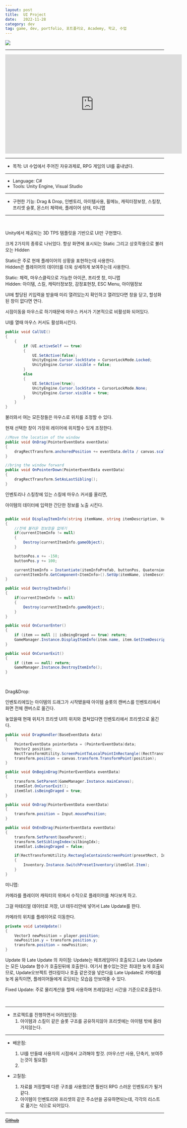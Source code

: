 ```yaml
---
layout: post
title:  UI Project
date:   2022-11-28
category: dev
tag: game, dev, portfolio, 포트폴리오, Academy, 학교, 수업
---
```


<img class="img" src ="../../assets/img/dev/UIProjectThumbnail.png">

---


<iframe class="video" width="560" height="315" src="https://www.youtube.com/embed/xb8ScruyEbQ?si=qqwNEjHY7DUBPhQy" title="YouTube video player" frameborder="0" allow="accelerometer; autoplay; clipboard-write; encrypted-media; gyroscope; picture-in-picture; web-share" allowfullscreen></iframe>
 
---

- 목적: UI 수업에서 주어진 자유과제로, RPG 게임의 UI를 흉내냈다.

---

- Language: C#
- Tools: Unity Engine, Visual Studio

---

 - 구현한 기능: Drag & Drop, 인벤토리, 아이템사용, 휠메뉴, 캐릭터정보창, 스킬창, 프리셋 슬롯, 몬스터 체력바, 플레이어 상태, 미니맵
 
---

<br>

Unity에서 제공되는 3D TPS 템플릿을 기반으로 UI만 구현했다.

크게 2가지의 종류로 나뉘었다.
항상 화면에 표시되는 Static
그리고 상호작용으로 불러오는 Hidden

Static은 주로 현재 플레이어의 상황을 표현하는데 사용한다.
<br>
Hidden은 플레이어의 데이터를 더욱 상세하게 보여주는데 사용한다.


<img src = "" alt = "">

<br>
Static: 체력, 마우스클릭으로 가능한 아이콘, 프리셋 창, 미니맵
<br>
Hidden: 아이템, 스킬, 캐릭터정보창, 감정표현창, ESC Menu, 아이템정보


UI에 할당된 키입력을 받을때 미리 열려있는지 확인하고 열려있다면 창을 닫고, 할성화된 창이 없다면 연다.


시점이동을 마우스로 하기때문에 마우스 커서가 기본적으로 비활성화 되어있다.

UI를 열때 마우스 커서도 활성화시킨다.

```cs
public void CallUI()
{
    {
        if (UI.activeSelf == true)
        {
            UI.SetActive(false);
            UnityEngine.Cursor.lockState = CursorLockMode.Locked;
            UnityEngine.Cursor.visible = false;
        }
        else
        {
            UI.SetActive(true);
            UnityEngine.Cursor.lockState = CursorLockMode.None;
            UnityEngine.Cursor.visible = true;
        }
    }
}
```

불러와서 여는 모든창들은 마우스로 위치를 조정할 수 있다.

현재 선택한 창이 가장위 레이어에 위치할수 있게 조정한다.

```cs
//Move the location of the window
public void OnDrag(PointerEventData eventData)
{
    dragRectTransform.anchoredPosition += eventData.delta / canvas.scaleFactor;
}

//bring the window forward
public void OnPointerDown(PointerEventData eventData)
{
    dragRectTransform.SetAsLastSibling();
}
```

인벤토리나 스킬창에 있는 스킬에 마우스 커서를 올리면,

아이템의 데이터에 입력한 간단한 정보를 노출 시킨다.

```cs

public void DisplayItemInfo(string itemName, string itemDescription, Vector2 buttonPos)
{
    //전에 불러운 정보창을 없애기
    if(currentItemInfo != null)
    {
        Destroy(currentItemInfo.gameObject);
    }

    buttonPos.x += -150;
    buttonPos.y += 100;

    currentItemInfo = Instantiate(itemInfoPrefab, buttonPos, Quaternion.identity, canvas);
    currentItemInfo.GetComponent<ItemInfo>().SetUp(itemName, itemDescription);
}

public void DestroyItemInfo()
{
    if(currentItemInfo != null)
    {
        Destroy(currentItemInfo.gameObject);
    }
}

public void OnCursorEnter()
{
    if (item == null || isBeingDraged == true) return;
    GameManager.Instance.DisplayItemInfo(item.name, item.GetItemDescription(), transform.position);
}

public void OnCursorExit()
{
    if (item == null) return;
    GameManager.Instance.DestroyItemInfo();
}

```

<br>

Drag&Drop:

인벤토리에있는 아이템의 드래그가 시작됐을때 아이템 슬롯의 캔버스를 인벤토리에서 화면 전체 캔버스로 옮긴다.

놓았을때 현재 위치가 프리셋 UI의 위치와 겹쳐있다면 인벤토리에서 프리셋으로 옮긴다.


```cs
public void DragHandler(BaseEventData data)
{
    PointerEventData pointerData = (PointerEventData)data;
    Vector2 position;
    RectTransformUtility.ScreenPointToLocalPointInRectangle((RectTransform)canvas.transform, pointerData.position, canvas.worldCamera, out position);
    transform.position = canvas.transform.TransformPoint(position);
}

public void OnBeginDrag(PointerEventData eventData)
{
    transform.SetParent(GameManager.Instance.mainCanvas);
    itemSlot.OnCursorExit();
    itemSlot.isBeingDraged = true;
}

public void OnDrag(PointerEventData eventData)
{
    transform.position = Input.mousePosition;
}

public void OnEndDrag(PointerEventData eventData)
{
    transform.SetParent(baseParent);
    transform.SetSiblingIndex(silbingIdx);
    itemSlot.isBeingDraged = false;

    if(RectTransformUtility.RectangleContainsScreenPoint(presetRect, Input.mousePosition))
    {
        Inventory.Instance.SwitchPresetInventory(itemSlot.Item);
    }
}

```

미니맵:

카메라를 플레이어 캐릭터의 위에서 수직으로 플레이어를 쳐다보게 하고.

그걸 마테리얼 데이터로 저장, UI 테두리안에 넣어서 Late Update를 한다.

카메라의 위치를 플레이어로 이동한다.

```cs
private void LateUpdate()
{
    Vector3 newPosition = player.position;
    newPosition.y = transform.position.y;
    transform.position = newPosition;
}
```

Update 와 Late Update 의 차이점:
Update는 매프레임마다 호출되고 Late Update는 모든 Update 함수가 호출된뒤에 호출한다.
여기서 볼수있는것은 최대한 늦게 호출되므로, Update오브젝트 렌더링이나 호출 같은것을 넣은다음 Late Update로 카메라를 늦게 움직이면,
플레이어들에게 로딩되는 모습읍 안보여줄 수 있다.

Fixed Update:
주로 물리계산을 할때 사용하며 프레임대신 시간을 기준으로호출한다.



<br>

--- 
 - 프로젝트를 진행하면서 어려웠던점:
    1. 아이템과 스킬이 같은 슬롯 구조를 공유하지않아 프리셋에는 아이템 밖에 올라가지않는다.

---

- 배운점:
    1. UI를 만들떄 사용자의 시점에서 고려해야 할것. (마우스만 사용, 단축키, 보여주는것이 필요함)
    2. 

- 고칠점:
    1. 자료를 저장할때 다른 구조를 사용했으면 훨씬더 RPG 스러운 인벤토리가 될거같다.
    2. 아이템이 인벤토리와 프리셋의 같은 주소만을 공유하면되는데, 각각의 리스트로 옮기는 식으로 되어있다.

---


~~[Github](https://github.com/UMBC-CMSC437-FA2022/project-mmodemo)~~